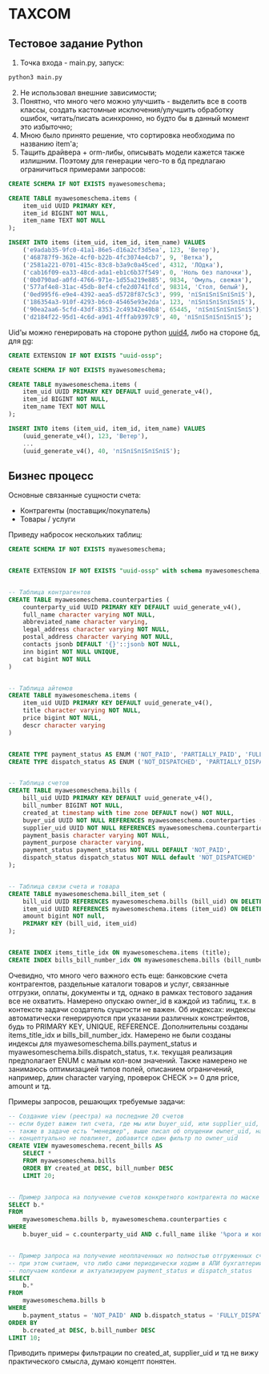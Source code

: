 # TAXCOM


## Тестовое задание Python

1. Точка входа - main.py, запуск:

```python
python3 main.py
```

2. Не использовал внешние зависимости;
3. Понятно, что много чего можно улучшить - выделить все в соотв классы, создать кастомные исключения/улучшить обработку ошибок, читать/писать асинхронно, но будто бы в данный момент это избыточно;
4. Мною было принято решение, что сортировка необходима по названию item'а;
5. Тащить драйвера + orm-либы, описывать модели кажется также излишним. Поэтому для генерации чего-то в бд предлагаю ограничиться примерами запросов:

```sql
CREATE SCHEMA IF NOT EXISTS myawesomeschema;

CREATE TABLE myawesomeschema.items (
    item_uid UUID PRIMARY KEY,
    item_id BIGINT NOT NULL,
    item_name TEXT NOT NULL
);

INSERT INTO items (item_uid, item_id, item_name) VALUES
    ('e9adab35-9fc0-41a1-86e5-d16a2cf3d5ea', 123, 'Ветер'),
    ('468787f9-362e-4cf0-b22b-4fc3074e4cb7', 9, 'Ветка'),
    ('2581a221-0701-415c-83c8-b3a9c0a45ced', 4312, 'ЛОдка'),
    ('cab16f09-ea33-48cd-ada1-eb1c6b37f549', 0, 'Ноль без палочки'),
    ('0b0790ad-a0fd-4766-971e-1d55a219e885', 9834, 'Омуль, свежая'),
    ('577af4e8-31ac-45db-8ef4-cfe2d0741fcd', 98314, 'Стол, белый'),
    ('0ed995f6-e9e4-4392-aea5-d5728f87c5c3', 999, 'пїЅпїЅпїЅпїЅпїЅ'),
    ('186354a3-910f-4293-b6c0-45465e93e2da', 123, 'пїЅпїЅпїЅпїЅпїЅ'),
    ('90ea2aa6-5cfd-43df-8353-2c49342e40b8', 65445, 'пїЅпїЅпїЅпїЅпїЅ'),
    ('d2184f22-95d1-4c6d-a9d1-4fffab9397c9', 40, 'пїЅпїЅпїЅпїЅпїЅ');
```

Uid'ы можно генерировать на стороне python [uuid4](https://docs.python.org/3/library/uuid.html#uuid.uuid4), либо на стороне бд, для [pg](https://www.postgresql.org/docs/current/uuid-ossp.html):

```sql
CREATE EXTENSION IF NOT EXISTS "uuid-ossp";

CREATE SCHEMA IF NOT EXISTS myawesomeschema;

CREATE TABLE myawesomeschema.items (
    item_uid UUID PRIMARY KEY DEFAULT uuid_generate_v4(),
    item_id BIGINT NOT NULL,
    item_name TEXT NOT NULL
);

INSERT INTO items (item_uid, item_id, item_name) VALUES
    (uuid_generate_v4(), 123, 'Ветер'),
    ...
    (uuid_generate_v4(), 40, 'пїЅпїЅпїЅпїЅпїЅ');
```


## Бизнес процесс

Основные связанные сущности счета:
- Контрагенты (поставщик/покупатель)
- Товары / услуги

Приведу набросок нескольких таблиц:

```sql
CREATE SCHEMA IF NOT EXISTS myawesomeschema;


CREATE EXTENSION IF NOT EXISTS "uuid-ossp" with schema myawesomeschema;


-- Таблица контрагентов
CREATE TABLE myawesomeschema.counterparties (
    counterparty_uid UUID PRIMARY KEY DEFAULT uuid_generate_v4(),
    full_name character varying NOT NULL,
    abbreviated_name character varying,
    legal_address character varying NOT NULL,
    postal_address character varying NOT NULL,
    contacts jsonb DEFAULT '{}'::jsonb NOT NULL,
    inn bigint NOT NULL UNIQUE,
    cat bigint NOT NULL
)


-- Таблица айтемов
CREATE TABLE myawesomeschema.items (
    item_uid UUID PRIMARY KEY DEFAULT uuid_generate_v4(),
    title character varying NOT NULL,
    price bigint NOT NULL,
    descr character varying
)


CREATE TYPE payment_status AS ENUM ('NOT_PAID', 'PARTIALLY_PAID', 'FULLY_PAID');
CREATE TYPE dispatch_status AS ENUM ('NOT_DISPATCHED', 'PARTIALLY_DISPATCHED', 'FULLY_DISPATCHED');


-- Таблица счетов
CREATE TABLE myawesomeschema.bills (
    bill_uid UUID PRIMARY KEY DEFAULT uuid_generate_v4(),
    bill_number BIGINT NOT NULL,
    created_at timestamp with time zone DEFAULT now() NOT NULL,
    buyer_uid UUID NOT NULL REFERENCES myawesomeschema.counterparties (counterparty_uid) ON DELETE RESTRICT,
    supplier_uid UUID NOT NULL REFERENCES myawesomeschema.counterparties (counterparty_uid) ON DELETE RESTRICT,
    payment_basis character varying NOT NULL,
    payment_purpose character varying,
    payment_status payment_status NOT NULL DEFAULT 'NOT_PAID',
    dispatch_status dispatch_status NOT NULL default 'NOT_DISPATCHED'
);


-- Таблица связи счета и товара
CREATE TABLE myawesomeschema.bill_item_set (
    bill_uid UUID REFERENCES myawesomeschema.bills (bill_uid) ON DELETE RESTRICT,
    item_uid UUID REFERENCES myawesomeschema.items (item_uid) ON DELETE RESTRICT,
    amount bigint NOT null,
    PRIMARY KEY (bill_uid, item_uid)
);


CREATE INDEX items_title_idx ON myawesomeschema.items (title);
CREATE INDEX bills_bill_number_idx ON myawesomeschema.bills (bill_number);
```


Очевидно, что много чего важного есть еще: банковские счета контрагентов, раздельные каталоги товаров и услуг, связанные отгрузки, оплаты, документы и тд, однако в рамках тестового задания все не охватить. Намерено опускаю owner_id в каждой из таблиц, т.к. в контексте задачи создатель сущности не важен. Об индексах: индексы автоматически генерируются при указании различных констрейнтов, будь то PRIMARY KEY, UNIQUE, REFERENCE. Дополнительны созданы items_title_idx и bills_bill_number_idx. Намерено не были созданы индексы для myawesomeschema.bills.payment_status и myawesomeschema.bills.dispatch_status, т.к. текущая реализация предполагает ENUM с малым кол-вом значений. Также намерено не занимаюсь оптимизацией типов полей, описанием ограничений, например, длин character varying, проверок CHECK >= 0 для price, amount и тд.


Примеры запросов, решающих требуемые задачи:

```sql
-- Создание view (реестра) на последние 20 счетов
-- если будет важен тип счета, где мы или buyer_uid, или supplier_uid, появится доп условие
-- также в задаче есть "менеджер", выше писал об опущении owner_uid, на конечный запрос это
-- концептуально не повлияет, добавится один фильтр по owner_uid
CREATE VIEW myawesomeschema.recent_bills AS
	SELECT * 
	FROM myawesomeschema.bills 
	ORDER BY created_at DESC, bill_number DESC 
	LIMIT 20;


-- Пример запроса на получение счетов конкретного контрагента по маске в full_name
SELECT b.*
FROM
    myawesomeschema.bills b, myawesomeschema.counterparties c
WHERE
    b.buyer_uid = c.counterparty_uid AND c.full_name ilike '%рога и копыта%';


-- Пример запроса на получение неоплаченных но полностью отгруженных счетов
-- при этом считаем, что либо сами периодически ходим в АПИ бухгалтерии, либо
-- получаем колбеки и актуализируем payment_status и dispatch_status
SELECT
    b.*
FROM
    myawesomeschema.bills b
WHERE
    b.payment_status = 'NOT_PAID' AND b.dispatch_status = 'FULLY_DISPATCHED'
ORDER BY
    b.created_at DESC, b.bill_number DESC
LIMIT 10;
```

Приводить примеры фильтрации по created_at, supplier_uid и тд не вижу практического смысла, думаю концепт понятен.
